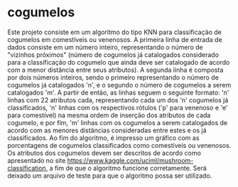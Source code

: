 # cogumelos
Este projeto consiste em um algoritmo do tipo KNN para classificação de cogumelos em comestíveis ou venenosos.
A primeira linha de entrada de dados consiste em um número inteiro, representando o número de "vizinhos próximos" (número de cogumelos já catalogados considerado para a classificação do cogumelo que ainda deve ser catalogado de acordo com a menor distância entre seus atributos). A segunda linha é composta por dois números inteiros, sendo o primeiro representando o número de cogumelos já catalogados 'n', e o segundo o número de cogumelos a serem catalogados 'm'. A partir de então, as linhas seguem o seguinte formato: 'n' linhas com 22 atributos cada, representando cada um dos 'n' cogumelos já classificados, 'n' linhas com os respectivos rótulos ('p' para venenoso e 'e' para comestível) na mesma ordem de inserção dos atributos de cada cogumelo, e por fim, 'm' linhas com os cogumelos a serem catalogados de acordo com as menores distâncias consideradas entre estes e os já classificados.
Ao fim do algoritmo, é impresso um gráfico com as porcentagens de cogumelos classificados como comestíveis ou venenosos.
Os atributos dos cogumelos devem ser descritos de acordo como apresentado no site <https://www.kaggle.com/uciml/mushroom-classification>, a fim de que o algoritmo funcione corretamente.
Será deixado um arquivo de teste para que o algoritmo possa ser utilizado.

